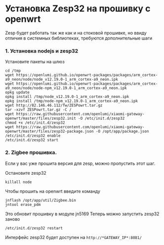 # Установка Zesp32 на прошивку с openwrt

Zesp будет работать так же как и на стоковой прошивке, но ввиду отличия в системных
библиотеках, требуются дополнительные шаги

### 1. Установка nodejs и zesp32

Установите пакеты на шлюз

```shell script
cd /tmp
wget https://openlumi.github.io/openwrt-packages/packages/arm_cortex-a9_neon/node/node_v12.19.0-1_arm_cortex-a9_neon.ipk
wget https://openlumi.github.io/openwrt-packages/packages/arm_cortex-a9_neon/node/node-npm_v12.19.0-1_arm_cortex-a9_neon.ipk
opkg update
opkg install /tmp/node_v12.19.0-1_arm_cortex-a9_neon.ipk
opkg install /tmp/node-npm_v12.19.0-1_arm_cortex-a9_neon.ipk
wget http://82.146.46.112/fw/ZESPowrt.tar.gz
tar -xzvf ZESPowrt.tar.gz -C /
wget https://raw.githubusercontent.com/openlumi/xiaomi-gateway-openwrt/master/files/zesp32.init -O /etc/init.d/zesp32
chmod +x /etc/init.d/zesp32
wget https://raw.githubusercontent.com/openlumi/xiaomi-gateway-openwrt/master/files/zesp32-package.json -O /opt/app/package.json
/etc/init.d/zesp32 enable
/etc/init.d/zesp32 start
```

### 2. Zigbee прошивка.

Если у вас уже прошита версия для zesp, можно пропустить этот шаг.

Остановите zesp32

```shell script
killall node
```

Чтобы прошить на openwrt введите команду

```shell script
jnflash /opt/app/util/Zigbee.bin
jntool erase_pdm
```

Это обновит прошивку в модуле jn5169
Теперь можно запустить zesp32 заново

```shell script
/etc/init.d/zesp32 restart
```

Интерфейс zesp32 будет доступен на `http://*GATEWAY_IP*:8081/`
